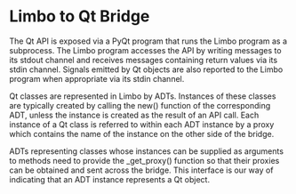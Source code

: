 Limbo to Qt Bridge
==================

The Qt API is exposed via a PyQt program that runs the Limbo program as a
subprocess. The Limbo program accesses the API by writing messages to its
stdout channel and receives messages containing return values via its stdin
channel. Signals emitted by Qt objects are also reported to the Limbo program
when appropriate via its stdin channel.

Qt classes are represented in Limbo by ADTs. Instances of these classes are
typically created by calling the new() function of the corresponding ADT,
unless the instance is created as the result of an API call. Each instance of
a Qt class is referred to within each ADT instance by a proxy which contains
the name of the instance on the other side of the bridge.

ADTs representing classes whose instances can be supplied as arguments to
methods need to provide the _get_proxy() function so that their proxies can be
obtained and sent across the bridge. This interface is our way of indicating
that an ADT instance represents a Qt object.
